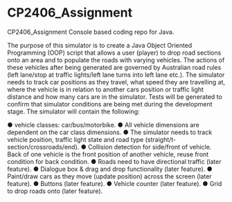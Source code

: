 # CP2406_Assignment
CP2406_Assignment Console based coding repo for Java.

The purpose of this simulator is to create a Java Object Oriented Programming (OOP) script that
allows a user (player) to drop road sections onto an area and to populate the roads with varying
vehicles. The actions of these vehicles after being generated are governed by Australian road rules
(left lane/stop at traffic lights/left lane turns into left lane etc.). The simulator needs to track car
positions as they travel, what speed they are travelling at, where the vehicle is in relation to another
cars position or traffic light distance and how many cars are in the simulator. Tests will be generated
to confirm that simulator conditions are being met during the development stage.
The simulator will contain the following:

● vehicle classes: car/bus/motorbike.
● All vehicle dimensions are dependent on the car class dimensions.
● The simulator needs to track vehicle position, traffic light state and road type
(straight/t-section/crossroads/end).
● Collision detection for side/front of vehicle. Back of one vehicle is the front position of another
vehicle, reuse front condition for back condition.
● Roads need to have directional traffic (later feature).
● Dialogue box & drag and drop functionality (later feature).
● Paint/draw cars as they move (update position) across the screen (later feature).
● Buttons (later feature).
● Vehicle counter (later feature).
● Grid to drop roads onto (later feature).
